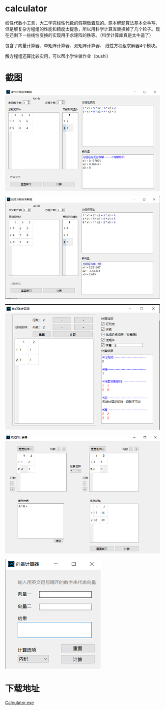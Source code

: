 # calculator

线性代数小工具，大二学完线性代数的假期做着玩的。原本解题算法基本全手写，但是解复杂方程组的性能和精度太捉急，所以用科学计算库替换掉了几个轮子。现在还剩下一些线性变换的实现用于求矩阵的秩等。（科学计算库真是太牛逼了）

包含了向量计算器、单矩阵计算器、双矩阵计算器、 线性方程组求解器4个模块。

解方程组还算比较实用，可以帮小学生做作业（bushi）

# 截图
![img](https://github.com/lichengchen/calculator/blob/main/pics/p5-5.png?raw=true)

![img](https://github.com/lichengchen/calculator/blob/main/pics/p5.jpg?raw=true)

![img](https://github.com/lichengchen/calculator/blob/main/pics/p5-3.png?raw=true)

![img](https://github.com/lichengchen/calculator/blob/main/pics/p5-4.png?raw=true)

![img](https://github.com/lichengchen/calculator/blob/main/pics/p5-2.png?raw=true)

# 下载地址
[Calculator.exe](https://github.com/lichengchen/calculator/releases/download/1.0/Calculator.exe)
